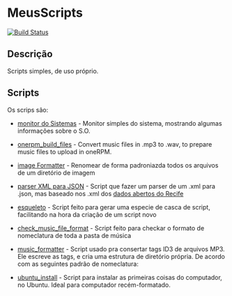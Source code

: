 MeusScripts
===========
[![Build Status](https://travis-ci.org/frankjuniorr/MeusScripts.svg?branch=master)](https://travis-ci.org/frankjuniorr/MeusScripts)

## Descrição
Scripts simples, de uso próprio.

## Scripts

Os scrips são:

- [monitor do Sistemas](https://github.com/frankjuniorr/MeusScripts/tree/master/monitor_do_sistema) - Monitor simples do sistema, mostrando algumas informações sobre o S.O.

- [onerpm_build_files](https://github.com/frankjuniorr/MeusScripts/tree/master/onerpm_build_files) - Convert music files in .mp3 to .wav, to prepare music files to upload in oneRPM.

- [image Formatter](https://github.com/frankjuniorr/MeusScripts/tree/master/image_formatter) - Renomear de forma padroniazda todos os arquivos de um diretório de imagem

- [parser XML para JSON](https://github.com/frankjuniorr/MeusScripts/tree/master/parser_xml_to_json) - Script que fazer um parser de um .xml para .json, mas baseado nos .xml dos [dados abertos do Recife](http://dados.recife.pe.gov.br/)

- [esqueleto](https://github.com/frankjuniorr/MeusScripts/tree/master/esqueleto) - Script feito para gerar uma especie de casca de script, facilitando na hora da criação de um script novo

- [check_music_file_format](https://github.com/frankjuniorr/MeusScripts/tree/master/check_music_file_format) - Script feito para checkar o formato de nomeclatura de toda a pasta de música

- [music_formatter](https://github.com/frankjuniorr/MeusScripts/tree/master/music_formatter) - Script usado pra consertar tags ID3 de arquivos MP3. Ele escreve as tags, e cria uma estrutura de diretório própria. De acordo com as seguintes padrão de nomeclatura:

- [ubuntu_install](https://github.com/frankjuniorr/MeusScripts/tree/master/ubuntu_install) - Script para instalar as primeiras coisas do computador, no Ubuntu. Ideal para computador recém-formatado.
